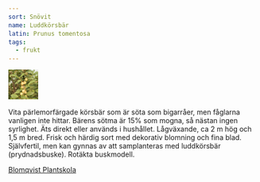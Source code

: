 ```yaml
---
sort: Snövit
name: Luddkörsbär
latin: Prunus tomentosa
tags:
  - frukt
---
```


<img src="/img/prunus-tomentosa-snovit.jpg" width="60" data-srcset="1x, 1.5x, 2x" alt="Vaccinium angustifolium" data-attribution="https://www.blomqvistplantskola.com/index.php?route=product/product&product_id=3353">

Vita pärlemorfärgade körsbär som är söta som bigarråer, men fåglarna vanligen inte hittar. Bärens sötma är 15% som mogna, så nästan ingen syrlighet. Äts direkt eller används i hushållet.  Lågväxande, ca 2 m hög och 1,5 m bred. Frisk och härdig sort med dekorativ blomning och fina blad. Självfertil, men kan gynnas av att samplanteras med luddkörsbär (prydnadsbuske). Rotäkta buskmodell.

[Blomqvist Plantskola](https://www.blomqvistplantskola.com/index.php?route=product/product&product_id=3353)
